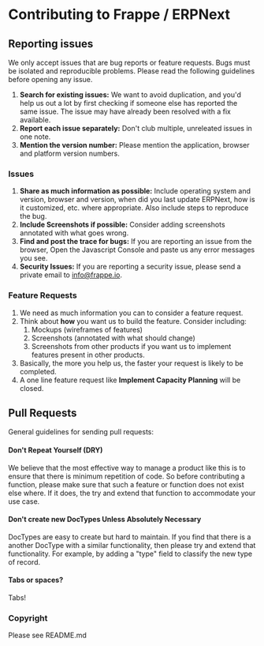 # Contributing to Frappe / ERPNext

## Reporting issues

We only accept issues that are bug reports or feature requests. Bugs must be isolated and reproducible problems. Please read the following guidelines before opening any issue.

1. **Search for existing issues:** We want to avoid duplication, and you'd help us out a lot by first checking if someone else has reported the same issue. The issue may have already been resolved with a fix available.
1. **Report each issue separately:** Don't club multiple, unreleated issues in one note.
1. **Mention the version number:** Please mention the application, browser and platform version numbers.

### Issues

1. **Share as much information as possible:** Include operating system and version, browser and version, when did you last update ERPNext, how is it customized, etc. where appropriate. Also include steps to reproduce the bug.
1. **Include Screenshots if possible:** Consider adding screenshots annotated with what goes wrong.
1. **Find and post the trace for bugs:** If you are reporting an issue from the browser, Open the Javascript Console and paste us any error messages you see.
1. **Security Issues:** If you are reporting a security issue, please send a private email to <info@frappe.io>.

### Feature Requests

1. We need as much information you can to consider a feature request. 
1. Think about **how** you want us to build the feature. Consider including:
	1. Mockups (wireframes of features)
	1. Screenshots (annotated with what should change)
	1. Screenshots from other products if you want us to implement features present in other products.
1. Basically, the more you help us, the faster your request is likely to be completed.
1. A one line feature request like **Implement Capacity Planning** will be closed.

## Pull Requests

General guidelines for sending pull requests:

#### Don't Repeat Yourself (DRY)

We believe that the most effective way to manage a product like this is to ensure that
there is minimum repetition of code. So before contributing a function, please make sure
that such a feature or function does not exist else where. If it does, the try and extend
that function to accommodate your use case.

#### Don't create new DocTypes Unless Absolutely Necessary

DocTypes are easy to create but hard to maintain. If you find that there is a another DocType with a similar functionality, then please try and extend that functionality. For example, by adding a "type" field to classify the new type of record.

#### Tabs or spaces?

Tabs!

### Copyright

Please see README.md
